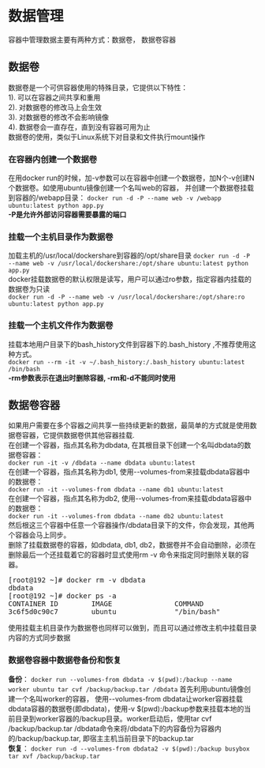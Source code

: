 # 数据管理 #
容器中管理数据主要有两种方式：数据卷， 数据卷容器  
## 数据卷 ##
数据卷是一个可供容器使用的特殊目录，它提供以下特性：  
1). 可以在容器之间共享和重用  
2). 对数据卷的修改马上会生效  
3). 对数据卷的修改不会影响镜像  
4). 数据卷会一直存在，直到没有容器可用为止  
数据卷的使用，类似于Linux系统下对目录和文件执行mount操作  
### 在容器内创建一个数据卷 ###
在用docker run的时候，加-v参数可以在容器中创建一个数据卷，加N个-v创建N个数据卷。如使用ubuntu镜像创建一个名叫web的容器， 并创建一个数据卷挂载到容器的/webapp目录：
 `docker run -d -P --name web -v /webapp ubuntu:latest python app.py`  
**-P是允许外部访问容器需要暴露的端口**
### 挂载一个主机目录作为数据卷 ###
加载主机的/usr/local/dockershare到容器的/opt/share目录
 `docker run -d -P --name web -v /usr/local/dockershare:/opt/share ubuntu:latest python app.py`  
docker挂载数据卷的默认权限是读写，用户可以通过ro参数，指定容器内挂载的数据卷为只读  
 `docker run -d -P --name web -v /usr/local/dockershare:/opt/share:ro ubuntu:latest python app.py`
### 挂载一个主机文件作为数据卷 ###
挂载本地用户目录下的bash_history文件到容器下的.bash_history ,不推荐使用这种方式。  
 `docker run --rm -it -v ~/.bash_history:/.bash_history ubuntu:latest /bin/bash`  
 **-rm参数表示在退出时删除容器, -rm和-d不能同时使用**  
## 数据卷容器 ##
如果用户需要在多个容器之间共享一些持续更新的数据，最简单的方式就是使用数据卷容器，它提供数据卷供其他容器挂载.  
在创建一个容器，指点其名称为dbdata, 在其根目录下创建一个名叫dbdata的数据卷容器：    
 `docker run -it -v /dbdata --name dbdata ubuntu:latest`  
在创建一个容器，指点其名称为db1, 使用--volumes-from来挂载dbdata容器中的数据卷：     
 `docker run -it --volumes-from dbdata --name db1 ubuntu:latest`  
在创建一个容器，指点其名称为db2, 使用--volumes-from来挂载dbdata容器中的数据卷：      
 `docker run -it --volumes-from dbdata --name db2 ubuntu:latest`  
然后根这三个容器中任意一个容器操作/dbdata目录下的文件，你会发现，其他两个容器会马上同步。  
删除了挂载数据卷的容器，如dbdata, db1, db2，数据卷并不会自动删除，必须在删除最后一个还挂载着它的容器时显式使用rm -v 命令来指定同时删除关联的容器。  
<pre>
[root@192 ~]# docker rm -v dbdata
dbdata
[root@192 ~]# docker ps -a
CONTAINER ID        IMAGE               COMMAND             CREATED             STATUS                    PORTS               NAMES
3c6f5d0c90c7        ubuntu              "/bin/bash"         24 hours ago        Exited (0) 23 hours ago                       admiring_einstein   
</pre>  
使用挂载主机目录作为数据卷也同样可以做到，而且可以通过修改主机中挂载目录内容的方式同步数据   
### 数据卷容器中数据卷备份和恢复 ###
**备份**：
 `docker run --volumes-from dbdata -v $(pwd):/backup --name worker ubuntu tar cvf /backup/backup.tar /dbdata`
首先利用ubuntu镜像创建一个名叫worker的容器， 使用--volumes-from dbdata让worker容器挂载dbdata容器的数据卷(即dbdata)，使用-v $(pwd):/backup参数来挂载本地的当前目录到worker容器的/backup目录。worker启动后，使用tar cvf /backup/backup.tar /dbdata命令来将/dbdata下的内容备份为容器内的/backup/backup.tar, 即宿主主机当前目录下的backup.tar  
**恢复**： 
 `docker run -d --volumes-from dbdata2 -v $(pwd):/backup busybox tar xvf /backup/backup.tar` 



